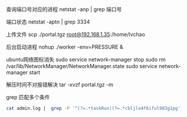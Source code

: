 查询端口号对应的进程
netstat -anp | grep 端口号

端口状态
netstat -aptn | grep 3334

上传文件
scp ./portal.tgz  root@192.168.1.35:/home/lvchao

后台启动进程
nohup ./worker -env=PRESSURE &

ubuntu网络图标消失
sudo service network-manager stop
sudo rm /var/lib/NetworkManager/NetworkManager.state
sudo service network-manager start

解压时间不对报错解决 tar -xvzf portal.tgz -m

grep 匹配多个条件
``` bash
cat admin.log |  grep -P '^(?=.*taskRun)(?=.*cbljlo4f6iful983g1pg'
```
